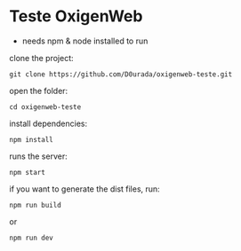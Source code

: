 # Teste OxigenWeb

- needs npm & node installed to run

clone the project:
    
    git clone https://github.com/D0urada/oxigenweb-teste.git

open the folder:

	cd oxigenweb-teste
    
install dependencies:

    npm install

runs the server:
    
	npm start

if you want to generate the dist files, run:

	npm run build 

or

	npm run dev
